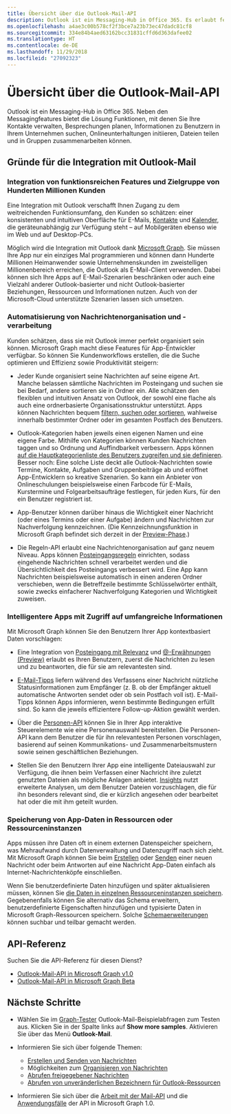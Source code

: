 ```yaml
---
title: Übersicht über die Outlook-Mail-API
description: Outlook ist ein Messaging-Hub in Office 365. Es erlaubt ferner das Verwalten von Kontakten, das Planen von Besprechungen, das Suchen von Informationen über Benutzer in einer Organisation,
ms.openlocfilehash: a4ae3c00b578cf2f3bce7a23b73ec47dadc81cf8
ms.sourcegitcommit: 334e84b4aed63162bcc31831cffd6d363dafee02
ms.translationtype: HT
ms.contentlocale: de-DE
ms.lasthandoff: 11/29/2018
ms.locfileid: "27092323"
---
```

# <a name="outlook-mail-api-overview"></a>Übersicht über die Outlook-Mail-API

Outlook ist ein Messaging-Hub in Office 365. Neben den Messagingfeatures bietet die Lösung Funktionen, mit denen Sie Ihre Kontakte verwalten, Besprechungen planen, Informationen zu Benutzern in Ihrem Unternehmen suchen, Onlineunterhaltungen initiieren, Dateien teilen und in Gruppen zusammenarbeiten können.

## <a name="why-integrate-with-outlook-mail"></a>Gründe für die Integration mit Outlook-Mail

### <a name="integrate-with-rich-features-and-reach-hundreds-of-millions-of-customers"></a>Integration von funktionsreichen Features und Zielgruppe von Hunderten Millionen Kunden

Eine Integration mit Outlook verschafft Ihnen Zugang zu dem weitreichenden Funktionsumfang, den Kunden so schätzen: einer konsistenten und intuitiven Oberfläche für E-Mails, [Kontakte](outlook-contacts-concept-overview.md) und [Kalender](outlook-calendar-concept-overview.md), die geräteunabhängig zur Verfügung steht – auf Mobilgeräten ebenso wie im Web und auf Desktop-PCs.

Möglich wird die Integration mit Outlook dank [Microsoft Graph](overview.md). Sie müssen Ihre App nur ein einziges Mal programmieren und können dann Hunderte Millionen Heimanwender sowie Unternehmenskunden im zweistelligen Millionenbereich erreichen, die Outlook als E-Mail-Client verwenden. Dabei können sich Ihre Apps auf E-Mail-Szenarien beschränken oder auch eine Vielzahl anderer Outlook-basierter und nicht Outlook-basierter Beziehungen, Ressourcen und Informationen nutzen. Auch von der Microsoft-Cloud unterstützte Szenarien lassen sich umsetzen.

### <a name="automate-message-organization-and-processing"></a>Automatisierung von Nachrichtenorganisation und -verarbeitung

Kunden schätzen, dass sie mit Outlook immer perfekt organisiert sein können. Microsoft Graph macht diese Features für App-Entwickler verfügbar. So können Sie Kundenworkflows erstellen, die die Suche optimieren und Effizienz sowie Produktivität steigern:

- Jeder Kunde organisiert seine Nachrichten auf seine eigene Art. Manche belassen sämtliche Nachrichten im Posteingang und suchen sie bei Bedarf, andere sortieren sie in Ordner ein. Alle schätzen den flexiblen und intuitiven Ansatz von Outlook, der sowohl eine flache als auch eine ordnerbasierte Organisationsstruktur unterstützt. Apps können Nachrichten bequem [filtern, suchen oder sortieren](query-parameters.md), wahlweise innerhalb bestimmter Ordner oder im gesamten Postfach des Benutzers.

- Outlook-Kategorien haben jeweils einen eigenen Namen und eine eigene Farbe. Mithilfe von Kategorien können Kunden Nachrichten taggen und so Ordnung und Auffindbarkeit verbessern. Apps können [auf die Hauptkategorienliste des Benutzers zugreifen und sie definieren](/graph/api/outlookuser-post-mastercategories?view=graph-rest-1.0). Besser noch: Eine solche Liste deckt alle Outlook-Nachrichten sowie Termine, Kontakte, Aufgaben und Gruppenbeiträge ab und eröffnet App-Entwicklern so kreative Szenarien. So kann ein Anbieter von Onlineschulungen beispielsweise einen Farbcode für E-Mails, Kurstermine und Folgearbeitsaufträge festlegen, für jeden Kurs, für den ein Benutzer registriert ist.

- App-Benutzer können darüber hinaus die Wichtigkeit einer Nachricht (oder eines Termins oder einer Aufgabe) ändern und Nachrichten zur Nachverfolgung kennzeichnen. (Die Kennzeichnungsfunktion in Microsoft Graph befindet sich derzeit in der [Preview-Phase](versioning-and-support.md#beta-version).)

- Die Regeln-API erlaubt eine Nachrichtenorganisation auf ganz neuem Niveau. Apps können [Posteingangsregeln](/graph/api/resources/messagerule?view=graph-rest-1.0) einrichten, sodass eingehende Nachrichten schnell verarbeitet werden und die Übersichtlichkeit des Posteingangs verbessert wird. Eine App kann Nachrichten beispielsweise automatisch in einen anderen Ordner verschieben, wenn die Betreffzeile bestimmte Schlüsselwörter enthält, sowie zwecks einfacherer Nachverfolgung Kategorien und Wichtigkeit zuweisen.

### <a name="write-smarter-apps-that-leverage-intelligence"></a>Intelligentere Apps mit Zugriff auf umfangreiche Informationen

Mit Microsoft Graph können Sie den Benutzern Ihrer App kontextbasiert Daten vorschlagen:

- Eine Integration von [Posteingang mit Relevanz](/graph/api/resources/manage-focused-inbox?view=graph-rest-1.0) und [@-Erwähnungen (Preview)](/graph/api/message-get?view=graph-rest-beta#request-2) erlaubt es Ihren Benutzern, zuerst die Nachrichten zu lesen und zu beantworten, die für sie am relevantesten sind.

- [E-Mail-Tipps](/graph/api/resources/mailtips?view=graph-rest-1.0) liefern während des Verfassens einer Nachricht nützliche Statusinformationen zum Empfänger (z. B. ob der Empfänger aktuell automatische Antworten sendet oder ob sein Postfach voll ist). E-Mail-Tipps können Apps informieren, wenn bestimmte Bedingungen erfüllt sind. So kann die jeweils effizientere Follow-up-Aktion gewählt werden.

- Über die [Personen-API](people-example.md) können Sie in Ihrer App interaktive Steuerelemente wie eine Personenauswahl bereitstellen. Die Personen-API kann dem Benutzer die für ihn relevantesten Personen vorschlagen, basierend auf seinen Kommunikations- und Zusammenarbeitsmustern sowie seinen geschäftlichen Beziehungen.

- Stellen Sie den Benutzern Ihrer App eine intelligente Dateiauswahl zur Verfügung, die ihnen beim Verfassen einer Nachricht ihre zuletzt genutzten Dateien als mögliche Anlagen anbietet. [Insights](/graph/api/resources/insights?view=graph-rest-beta) nutzt erweiterte Analysen, um dem Benutzer Dateien vorzuschlagen, die für ihn besonders relevant sind, die er kürzlich angesehen oder bearbeitet hat oder die mit ihm geteilt wurden.


### <a name="store-app-data-in-a-resource-or-resource-instance"></a>Speicherung von App-Daten in Ressourcen oder Ressourceninstanzen

Apps müssen ihre Daten oft in einem externen Datenspeicher speichern, was Mehraufwand durch Datenverwaltung und Datenzugriff nach sich zieht. Mit Microsoft Graph können Sie beim [Erstellen](/graph/api/user-post-messages?view=graph-rest-1.0#request-2) oder [Senden](/graph/api/user-sendmail?view=graph-rest-1.0#request-2) einer neuen Nachricht oder beim Antworten auf eine Nachricht App-Daten einfach als Internet-Nachrichtenköpfe einschließen.

Wenn Sie benutzerdefinierte Daten hinzufügen und später aktualisieren müssen, können Sie [die Daten in einzelnen Ressourceninstanzen speichern](extensibility-overview.md#open-extensions). Gegebenenfalls können Sie alternativ das Schema erweitern, benutzerdefinierte Eigenschaften hinzufügen und typisierte Daten in Microsoft Graph-Ressourcen speichern. Solche [Schemaerweiterungen](extensibility-overview.md#schema-extensions) können suchbar und teilbar gemacht werden.

## <a name="api-reference"></a>API-Referenz
Suchen Sie die API-Referenz für diesen Dienst?

- [Outlook-Mail-API in Microsoft Graph v1.0](/graph/api/resources/mail-api-overview?view=graph-rest-1.0)
- [Outlook-Mail-API in Microsoft Graph Beta](/graph/api/resources/mail-api-overview?view=graph-rest-beta)


## <a name="next-steps"></a>Nächste Schritte

- Wählen Sie im [Graph-Tester](https://developer.microsoft.com/graph/graph-explorer/?request=me%2Fmessages&version=v1.0) Outlook-Mail-Beispielabfragen zum Testen aus. Klicken Sie in der Spalte links auf **Show more samples**. Aktivieren Sie über das Menü **Outlook-Mail**.
- Informieren Sie sich über folgende Themen:

  - [Erstellen und Senden von Nachrichten](outlook-create-send-messages.md)
  - Möglichkeiten zum [Organisieren von Nachrichten](outlook-organize-messages.md)
  - [Abrufen freigegebener Nachrichten](outlook-share-messages-folders.md)
  - [Abrufen von unveränderlichen Bezeichnern für Outlook-Ressourcen](outlook-immutable-id.md)

- Informieren Sie sich über die [Arbeit mit der Mail-API](/graph/api/resources/mail-api-overview?view=graph-rest-1.0) und die [Anwendungsfälle](/graph/api/resources/mail-api-overview?view=graph-rest-1.0#common-use-cases) der API in Microsoft Graph 1.0.


